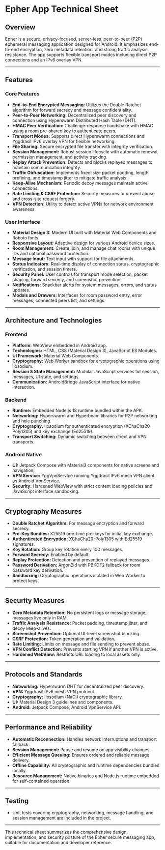 # Epher App Technical Sheet

## Overview
Epher is a secure, privacy-focused, server-less, peer-to-peer (P2P) ephemeral messaging application designed for Android. It emphasizes end-to-end encryption, zero metadata retention, and strong traffic analysis resistance. The app supports flexible transport modes including direct P2P connections and an IPv6 overlay VPN.

---

## Features

### Core Features
- **End-to-End Encrypted Messaging:** Utilizes the Double Ratchet algorithm for forward secrecy and message confidentiality.
- **Peer-to-Peer Networking:** Decentralized peer discovery and connection using Hyperswarm Distributed Hash Table (DHT).
- **HMAC Peer Verification:** Challenge-response handshake with HMAC using a room pre-shared key to authenticate peers.
- **Transport Modes:** Supports direct Hyperswarm connections and Yggdrasil IPv6 overlay VPN for flexible networking.
- **File Sharing:** Secure encrypted file transfer with integrity verification.
- **Session Management:** Robust session lifecycle with automatic renewal, permission management, and activity tracking.
- **Replay Attack Prevention:** Detects and blocks replayed messages to maintain communication integrity.
- **Traffic Obfuscation:** Implements fixed-size packet padding, length prefixing, and timestamp jitter to mitigate traffic analysis.
- **Keep-Alive Mechanism:** Periodic decoy messages maintain active connections.
- **Rate Limiting & CSRF Protection:** Security measures to prevent abuse and cross-site request forgery.
- **VPN Detection:** Utility to detect active VPNs for network environment awareness.

### User Interface
- **Material Design 3:** Modern UI built with Material Web Components and Roboto fonts.
- **Responsive Layout:** Adaptive design for various Android device sizes.
- **Room Management:** Create, join, and manage chat rooms with unique IDs and optional password protection.
- **Message Input:** Text input with support for file attachments.
- **Status Indicators:** Real-time display of connection status, cryptographic verification, and session timers.
- **Security Panel:** User controls for transport mode selection, packet shaping, forward secrecy, and screenshot prevention.
- **Notifications:** Snackbar alerts for system messages, errors, and status updates.
- **Modals and Drawers:** Interfaces for room password entry, error messages, connected peers list, and settings.

---

## Architecture and Technologies

### Frontend
- **Platform:** WebView embedded in Android app.
- **Technologies:** HTML, CSS (Material Design 3), JavaScript ES Modules.
- **UI Framework:** Material Web Components.
- **Cryptography:** Web Worker sandbox for cryptographic operations using libsodium.
- **Session & State Management:** Modular JavaScript services for session, messages, UI state, and settings.
- **Communication:** AndroidBridge JavaScript interface for native interaction.

### Backend
- **Runtime:** Embedded Node.js 18 runtime bundled within the APK.
- **Networking:** Hyperswarm and Hyperbeam libraries for P2P networking and hole punching.
- **Cryptography:** libsodium for authenticated encryption (XChaCha20-Poly1305) and key exchange (Ed25519).
- **Transport Switching:** Dynamic switching between direct and VPN transports.

### Android Native
- **UI:** Jetpack Compose with Material3 components for native screens and navigation.
- **VPN Service:** YggVpnService running Yggdrasil IPv6 mesh VPN client as Android VpnService.
- **Security:** Hardened WebView with strict content loading policies and JavaScript interface sandboxing.

---

## Cryptography Measures
- **Double Ratchet Algorithm:** For message encryption and forward secrecy.
- **Pre-Key Bundles:** X25519 one-time pre-keys for initial key exchange.
- **Authenticated Encryption:** XChaCha20-Poly1305 with Ed25519 signatures.
- **Key Rotation:** Group key rotation every 100 messages.
- **Forward Secrecy:** Enabled by default.
- **Replay Protection:** Detection and prevention of replayed messages.
- **Password Derivation:** Argon2id with PBKDF2 fallback for room password key derivation.
- **Sandboxing:** Cryptographic operations isolated in Web Worker to protect keys.

---

## Security Measures
- **Zero Metadata Retention:** No persistent logs or message storage; messages live only in RAM.
- **Traffic Analysis Resistance:** Packet padding, timestamp jitter, and decoy keep-alives.
- **Screenshot Prevention:** Optional UI-level screenshot blocking.
- **CSRF Protection:** Token generation and validation.
- **Rate Limiting:** Limits on message and file sending to prevent abuse.
- **VPN Conflict Detection:** Prevents starting VPN if another VPN is active.
- **Hardened WebView:** Restricts URL loading to local assets only.

---

## Protocols and Standards
- **Networking:** Hyperswarm DHT for decentralized peer discovery.
- **VPN:** Yggdrasil IPv6 mesh VPN protocol.
- **Cryptography:** libsodium (NaCl) cryptographic library.
- **UI:** Material Design 3 guidelines and components.
- **Android:** Jetpack Compose, Android VpnService API.

---

## Performance and Reliability
- **Automatic Reconnection:** Handles network interruptions and transport fallback.
- **Session Management:** Pause and resume on app visibility changes.
- **Efficient Message Queuing:** Ensures ordered and reliable message delivery.
- **Offline Capability:** All cryptographic and runtime dependencies bundled locally.
- **Resource Management:** Native binaries and Node.js runtime embedded for self-contained operation.

---

## Testing
- Unit tests covering cryptography, networking, message handling, and session management are included in the project.

---

This technical sheet summarizes the comprehensive design, implementation, and security posture of the Epher secure messaging app, suitable for documentation and developer reference.
